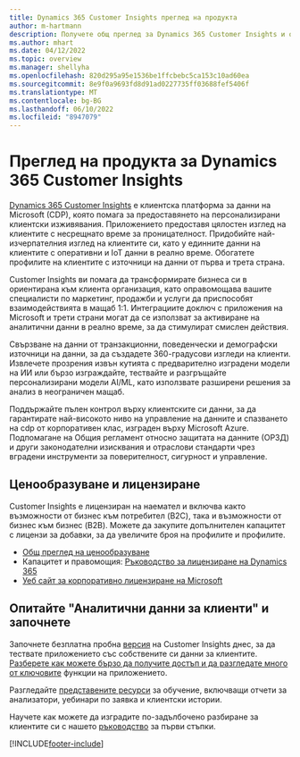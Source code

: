 ```yaml
---
title: Dynamics 365 Customer Insights преглед на продукта
author: m-hartmann
description: Получете общ преглед за Dynamics 365 Customer Insights и основните му функции.
ms.author: mhart
ms.date: 04/12/2022
ms.topic: overview
ms.manager: shellyha
ms.openlocfilehash: 820d295a95e1536be1ffcbebc5ca153c10ad60ea
ms.sourcegitcommit: 8e9f0a9693fd8d91ad0227735ff03688fef5406f
ms.translationtype: MT
ms.contentlocale: bg-BG
ms.lasthandoff: 06/10/2022
ms.locfileid: "8947079"
---
```

# <a name="product-overview-for-dynamics-365-customer-insights"></a>Преглед на продукта за Dynamics 365 Customer Insights

[Dynamics 365 Customer Insights](https://dynamics.microsoft.com/ai/customer-insights/) е клиентска платформа за данни на Microsoft (CDP), която помага за предоставянето на персонализирани клиентски изживявания. Приложението предоставя цялостен изглед на клиентите с несрещнато време за проницателност. Придобийте най-изчерпателния изглед на клиентите си, като у единните данни на клиентите с оперативни и IoT данни в реално време. Обогатете профилите на клиентите с източници на данни от първа и трета страна. 

Customer Insights ви помага да трансформирате бизнеса си в ориентирана към клиента организация, като оправомощава вашите специалисти по маркетинг, продажби и услуги да приспособят взаимодействията в мащаб 1:1. Интеграциите доключ с приложения на Microsoft и трети страни могат да се използват за активиране на аналитични данни в реално време, за да стимулират смислен действия.

Свързване на данни от транзакционни, поведенчески и демографски източници на данни, за да създадете 360-градусови изгледи на клиенти. Извлечете прозрения извън кутията с предварително изградени модели на ИИ или бързо изграждайте, тествайте и разгръщайте персонализирани модели AI/ML, като използвате разширени решения за анализ в неограничен мащаб.

Поддържайте пълен контрол върху клиентските си данни, за да гарантирате най-високото ниво на управление на данните и спазването на cdp от корпоративен клас, изграден върху Microsoft Azure. Подпомагане на Общия регламент относно защитата на данните (ОРЗД) и други законодателни изисквания и отраслови стандарти чрез вградени инструменти за поверителност, сигурност и управление.

## <a name="pricing-and-licensing"></a>Ценообразуване и лицензиране
Customer Insights е лицензиран на наемател и включва както възможности от бизнес към потребител (B2C), така и възможности от бизнес към бизнес (B2B). Можете да закупите допълнителен капацитет с лицензи за добавки, за да увеличите броя на профилите и профилите.

- [Общ преглед на ценообразуване](https://dynamics.microsoft.com/ai/customer-insights/pricing/)
- Капацитет и правомощия: [Ръководство за лицензиране на Dynamics 365](https://go.microsoft.com/fwlink/?LinkId=866544)
- [Уеб сайт за корпоративно лицензиране на Microsoft](https://www.microsoft.com/licensing/how-to-buy/how-to-buy)

## <a name="try-customer-insights-and-get-started"></a>Опитайте "Аналитични данни за клиенти" и започнете

Започнете безплатна пробна [версия](https://signup.microsoft.com/create-account/signup?SKU=036c2481-aa8a-47cd-ab43-324f0c157c2d&ali=1&RU=https:%2F%2Fhome.ci.ai.dynamics.com%2Fstart%2Ftrial&products=036c2481-aa8a-47cd-ab43-324f0c157c2d) на Customer Insights днес, за да тествате приложението със собствените си данни за клиентите. [Разберете как можете бързо да получите достъп и да разгледате много от ключовите](trial-signup.md) функции на приложението. 

Разгледайте [представените ресурси](https://dynamics.microsoft.com/ai/customer-insights/resources/) за обучение, включващи отчети за анализатори, уебинари по заявка и клиентски истории.

Научете как можете да изградите по-задълбочено разбиране за клиентите си с нашето [ръководство](get-started.md) за първи стъпки.

[!INCLUDE[footer-include](includes/footer-banner.md)]
